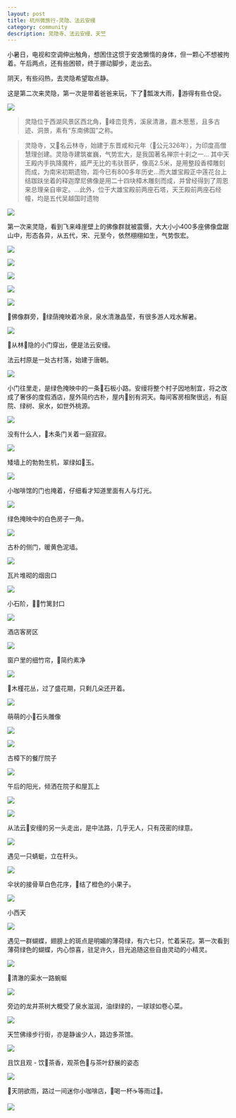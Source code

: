 ```yaml
---
layout: post
title: 杭州微旅行-灵隐、法云安缦
category: community
description: 灵隐寺、法云安缦、天竺
---
```

小暑日，电视和空调伸出触角，想困住这惯于安逸懒惰的身体，但一颗心不想被拘着。午后两点，还有些困顿，终于挪动脚步，走出去。

阴天，有些闷热，去灵隐希望取点静。

这是第二次来灵隐，第一次是带着爸爸来玩，下了瓢泼大雨，游得有些仓促。

![](http://p319p95sa.bkt.clouddn.com/linyin/linyin-banner1.jpg?imageMogr2/size-limit/2000k!)

> 灵隐位于西湖风景区西北角，峰峦竞秀，溪泉清澈，嘉木葱葱，且多古迹、洞景，素有“东南佛国”之称。

> 灵隐寺，又名云林寺，始建于东晋咸和元年（公元326年），为印度高僧慧理创建。灵隐寺建筑崔巍，气势宏大，是我国著名禅宗十刹之一... 其中天王殿内手执降魔杵，威严无比的韦驮菩萨，像高2.5米，是用整段香樟雕刻而成，为南宋初期遗物，距今已有800多年历史...而大雄宝殿正中莲花台上结跏趺坐着的释迦摩尼佛像是用二十四块樟木雕刻而成，并曾经得到了周恩来总理亲自审定。...此外，位于大雄宝殿前两座石塔，天王殿前两座石经幢，均是五代吴越国时遗物

![](http://p319p95sa.bkt.clouddn.com/linyin/linyin-intro1.jpg?imageMogr2/size-limit/2000k!)

第一次来灵隐，看到飞来峰崖壁上的佛像群就被震慑，大大小小400多座佛像盘踞山中，形态各异，从五代，宋、元至今，依然栩栩如生，气势恢宏。

![](http://p319p95sa.bkt.clouddn.com/linyin/feilaifeng-story.jpg?imageMogr2/size-limit/2000k!)

![](http://p319p95sa.bkt.clouddn.com/linyin/bigbuda.jpg?imageMogr2/size-limit/2000k!)

![](http://p319p95sa.bkt.clouddn.com/linyin/budas21.jpg?imageMogr2/size-limit/2000k!)

![](http://p319p95sa.bkt.clouddn.com/linyin/budas31.jpg?imageMogr2/size-limit/2000k!)

![](http://p319p95sa.bkt.clouddn.com/linyin/budas1.jpg?imageMogr2/size-limit/2000k!)

佛像群旁，绿荫掩映着冷泉，泉水清澈晶莹，有很多游人戏水解暑。

![](http://p319p95sa.bkt.clouddn.com/linyin/play-with-water1.jpg?imageMogr2/size-limit/2000k!)

从林隐的小门穿出，便是法云安缦。

法云村原是一处古村落，始建于唐朝。

![](http://p319p95sa.bkt.clouddn.com/linyin/fayunnong.jpg?imageMogr2/size-limit/2000k!)

小门往里走，是绿色掩映中的一条石板小路。安缦将整个村子因地制宜，将之改成了奢侈的度假酒店，屋外简约古朴，屋内别有洞天。每间客房相聚很远，有庭院、绿树、泉水，如世外桃源。

![](http://p319p95sa.bkt.clouddn.com/linyin/road1.jpg?imageMogr2/size-limit/2000k!)

没有什么人，木条门关着一庭寂寂。

![](http://p319p95sa.bkt.clouddn.com/linyin/littledoor1.jpg?imageMogr2/size-limit/2000k!)

矮墙上的勃勃生机，翠绿如玉。

![](http://p319p95sa.bkt.clouddn.com/linyin/grass1.jpg?imageMogr2/size-limit/2000k!)

小咖啡馆的门也掩着，仔细看才知道里面有人与灯光。

![](http://p319p95sa.bkt.clouddn.com/linyin/cafeyard1.jpg?imageMogr2/size-limit/2000k!)

绿色掩映中的白色房子一角。

![](http://p319p95sa.bkt.clouddn.com/linyin/greenview.jpg?imageMogr2/size-limit/2000k!)

古朴的侧门，暖黄色泥墙。

![](http://p319p95sa.bkt.clouddn.com/linyin/yellow-white.jpg?imageMogr2/size-limit/2000k!)

瓦片堆砌的烟囱口

![](http://p319p95sa.bkt.clouddn.com/linyin/yancong1.jpg?imageMogr2/size-limit/2000k!)

小石阶，竹篱封口

![](http://p319p95sa.bkt.clouddn.com/linyin/steps1.jpg?imageMogr2/size-limit/2000k!)

酒店客房区

![](http://p319p95sa.bkt.clouddn.com/linyin/windows1.jpg?imageMogr2/size-limit/2000k!)

窗户里的细竹帘，简约素净

![](http://p319p95sa.bkt.clouddn.com/linyin/door-window.jpg?imageMogr2/size-limit/2000k!)

木槿花丛，过了盛花期，只剩几朵还开着。

![](http://p319p95sa.bkt.clouddn.com/linyin/mujin1.jpg?imageMogr2/size-limit/2000k!)

萌萌的小石头雕像

![](http://p319p95sa.bkt.clouddn.com/linyin/xiaochibang1.jpg?imageMogr2/size-limit/2000k!)

![](http://p319p95sa.bkt.clouddn.com/linyin/niubizi1.jpg?imageMogr2/size-limit/2000k!)

古樟下的餐厅院子

![](http://p319p95sa.bkt.clouddn.com/linyin/guzhang1.jpg?imageMogr2/size-limit/2000k!)

午后的阳光，倾洒在院子和屋瓦上

![](http://p319p95sa.bkt.clouddn.com/linyin/kefang1.jpg?imageMogr2/size-limit/2000k!)

![](http://p319p95sa.bkt.clouddn.com/linyin/wuwa1.jpg?imageMogr2/size-limit/2000k!)

从法云安缦的另一头走出，是中法路，几乎无人，只有茂密的绿意。

![](http://p319p95sa.bkt.clouddn.com/linyin/zhongfalu1.jpg?imageMogr2/size-limit/2000k!)

遇见一只蜻蜓，立在秆头。

![](http://p319p95sa.bkt.clouddn.com/linyin/qingting1.jpg?imageMogr2/size-limit/2000k!)

伞状的接骨草白色花序，结了橙色的小果子。

![](http://p319p95sa.bkt.clouddn.com/linyin/jiegucao1.jpg?imageMogr2/size-limit/2000k!)

小西天

![](http://p319p95sa.bkt.clouddn.com/linyin/xiaoxitian1.jpg?imageMogr2/size-limit/2000k!)

遇见一群蝴蝶，翅膀上的斑点是明媚的薄荷绿，有六七只，忙着采花。第一次看到薄荷绿色的蝴蝶，内心惊喜，驻足许久，目光追随这些自由灵动的小精灵。

![](http://p319p95sa.bkt.clouddn.com/linyin/butterfly41.jpg?imageMogr2/size-limit/2000k!)

清澈的渠水一路蜿蜒

![](http://p319p95sa.bkt.clouddn.com/linyin/qushui1.jpg?imageMogr2/size-limit/2000k!)

旁边的龙井茶树大概受了泉水滋润，油绿绿的，一球球如卷心菜。

![](http://p319p95sa.bkt.clouddn.com/linyin/teatrees1.jpg?imageMogr2/size-limit/2000k!)

天竺佛缘步行街，亦是静谧少人，路边多茶馆。

![](http://p319p95sa.bkt.clouddn.com/linyin/tianzhu-street1.jpg?imageMogr2/size-limit/2000k!)

且饮且观 - 饮茶香，观茶色与茶叶舒展的姿态

![](http://p319p95sa.bkt.clouddn.com/linyin/qieyinqieguan.jpg?imageMogr2/size-limit/2000k!)

天阴欲雨，路过一间迷你小咖啡店，喝一杯☕️等雨过。

![](http://p319p95sa.bkt.clouddn.com/linyin/cafe1.jpg?imageMogr2/size-limit/2000k!)

